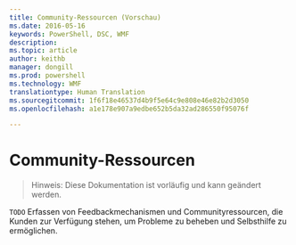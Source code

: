 ```yaml
---
title: Community-Ressourcen (Vorschau)
ms.date: 2016-05-16
keywords: PowerShell, DSC, WMF
description: 
ms.topic: article
author: keithb
manager: dongill
ms.prod: powershell
ms.technology: WMF
translationtype: Human Translation
ms.sourcegitcommit: 1f6f18e46537d4b9f5e64c9e808e46e82b2d3050
ms.openlocfilehash: a1e178e907a9edbe652b5da32ad286550f95076f

---
```


# Community-Ressourcen #
> Hinweis: Diese Dokumentation ist vorläufig und kann geändert werden.


`TODO` Erfassen von Feedbackmechanismen und Communityressourcen, die Kunden zur Verfügung stehen, um Probleme zu beheben und Selbsthilfe zu ermöglichen.



<!--HONumber=Aug16_HO3-->


